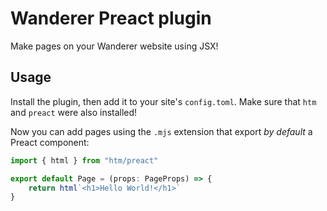 # Wanderer Preact plugin

Make pages on your Wanderer website using JSX!

## Usage

Install the plugin, then add it to your site's `config.toml`.
Make sure that `htm` and `preact` were also installed!

Now you can add pages using the `.mjs` extension that export _by default_ a Preact component:

```js
import { html } from "htm/preact"

export default Page = (props: PageProps) => {
	return html`<h1>Hello World!</h1>`
}

```
